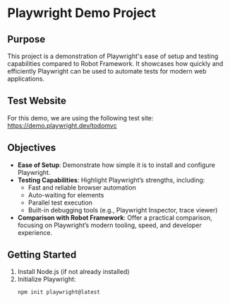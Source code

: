 # Playwright Demo Project

## Purpose

This project is a demonstration of Playwright's ease of setup and testing capabilities compared to Robot Framework. It showcases how quickly and efficiently Playwright can be used to automate tests for modern web applications.

## Test Website

For this demo, we are using the following test site:
https://demo.playwright.dev/todomvc

## Objectives

- **Ease of Setup**: Demonstrate how simple it is to install and configure Playwright.
- **Testing Capabilities**: Highlight Playwright’s strengths, including:
  - Fast and reliable browser automation
  - Auto-waiting for elements
  - Parallel test execution
  - Built-in debugging tools (e.g., Playwright Inspector, trace viewer)
- **Comparison with Robot Framework**: Offer a practical comparison, focusing on Playwright’s modern tooling, speed, and developer experience.

## Getting Started

1. Install Node.js (if not already installed)
2. Initialize Playwright:
   ```bash
   npm init playwright@latest
   ```